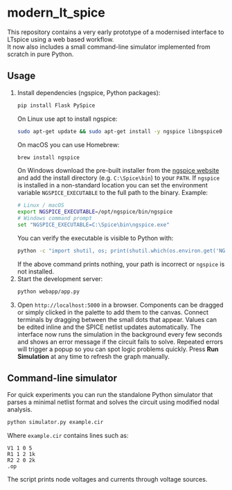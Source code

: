 # modern_lt_spice

This repository contains a very early prototype of a modernised interface to LTspice using a web based workflow.  
It now also includes a small command-line simulator implemented from scratch in pure Python.

## Usage

1. Install dependencies (ngspice, Python packages):
   ```bash
   pip install Flask PySpice
   ```
   On Linux use apt to install ngspice:
   ```bash
   sudo apt-get update && sudo apt-get install -y ngspice libngspice0
   ```
   On macOS you can use Homebrew:
   ```bash
   brew install ngspice
   ```
   On Windows download the pre-built installer from the
   [ngspice website](http://ngspice.sourceforge.net/) and add the install
   directory (e.g. `C:\Spice\bin`) to your `PATH`.
   If `ngspice` is installed in a non-standard location you can
   set the environment variable `NGSPICE_EXECUTABLE` to the full path to
   the binary. Example:
   ```bash
   # Linux / macOS
   export NGSPICE_EXECUTABLE=/opt/ngspice/bin/ngspice
   # Windows command prompt
   set "NGSPICE_EXECUTABLE=C:\Spice\bin\ngspice.exe"
   ```
   You can verify the executable is visible to Python with:
   ```bash
   python -c "import shutil, os; print(shutil.which(os.environ.get('NGSPICE_EXECUTABLE', 'ngspice')))">
   ```
   If the above command prints nothing, your path is incorrect or `ngspice` is not installed.
2. Start the development server:
   ```bash
   python webapp/app.py
   ```
3. Open `http://localhost:5000` in a browser. Components can be dragged or simply clicked in the palette to add them to the canvas. Connect terminals by dragging between the small dots that appear. Values can be edited inline and the SPICE netlist updates automatically.
   The interface now runs the simulation in the background every few seconds and
   shows an error message if the circuit fails to solve. Repeated errors will
   trigger a popup so you can spot logic problems quickly. Press **Run
   Simulation** at any time to refresh the graph manually.

## Command-line simulator

For quick experiments you can run the standalone Python simulator that parses a minimal netlist format and solves the circuit using modified nodal analysis.

```bash
python simulator.py example.cir
```

Where `example.cir` contains lines such as:

```
V1 1 0 5
R1 1 2 1k
R2 2 0 2k
.op
```

The script prints node voltages and currents through voltage sources.
